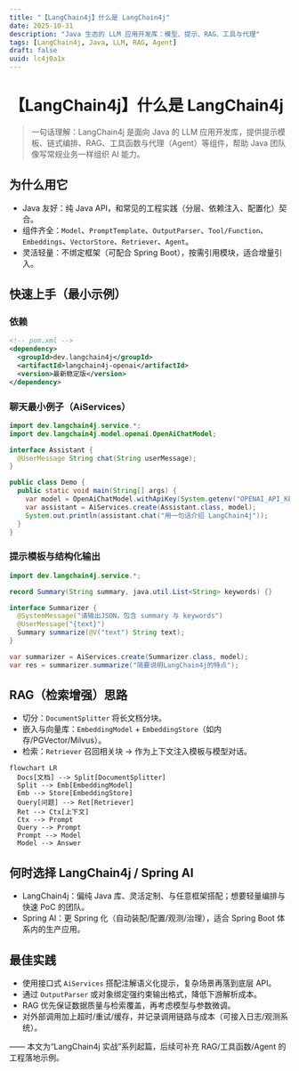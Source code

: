 ```yaml
---
title: "【LangChain4j】什么是 LangChain4j"
date: 2025-10-31
description: "Java 生态的 LLM 应用开发库：模型、提示、RAG、工具与代理"
tags: [LangChain4j, Java, LLM, RAG, Agent]
draft: false
uuid: lc4j0a1x
---
```


# 【LangChain4j】什么是 LangChain4j

> 一句话理解：LangChain4j 是面向 Java 的 LLM 应用开发库，提供提示模板、链式编排、RAG、工具函数与代理（Agent）等组件，帮助 Java 团队像写常规业务一样组织 AI 能力。

## 为什么用它

- Java 友好：纯 Java API，和常见的工程实践（分层、依赖注入、配置化）契合。
- 组件齐全：`Model`、`PromptTemplate`、`OutputParser`、`Tool/Function`、`Embeddings`、`VectorStore`、`Retriever`、`Agent`。
- 灵活轻量：不绑定框架（可配合 Spring Boot），按需引用模块，适合增量引入。

## 快速上手（最小示例）

### 依赖

```xml
<!-- pom.xml -->
<dependency>
  <groupId>dev.langchain4j</groupId>
  <artifactId>langchain4j-openai</artifactId>
  <version>最新稳定版</version>
</dependency>
```

### 聊天最小例子（AiServices）

```java
import dev.langchain4j.service.*;
import dev.langchain4j.model.openai.OpenAiChatModel;

interface Assistant {
  @UserMessage String chat(String userMessage);
}

public class Demo {
  public static void main(String[] args) {
    var model = OpenAiChatModel.withApiKey(System.getenv("OPENAI_API_KEY"));
    var assistant = AiServices.create(Assistant.class, model);
    System.out.println(assistant.chat("用一句话介绍 LangChain4j"));
  }
}
```

### 提示模板与结构化输出

```java
import dev.langchain4j.service.*;

record Summary(String summary, java.util.List<String> keywords) {}

interface Summarizer {
  @SystemMessage("请输出JSON，包含 summary 与 keywords")
  @UserMessage("{text}")
  Summary summarize(@V("text") String text);
}

var summarizer = AiServices.create(Summarizer.class, model);
var res = summarizer.summarize("简要说明LangChain4j的特点");
```

## RAG（检索增强）思路

- 切分：`DocumentSplitter` 将长文档分块。
- 嵌入与向量库：`EmbeddingModel` + `EmbeddingStore`（如内存/PGVector/Milvus）。
- 检索：`Retriever` 召回相关块 → 作为上下文注入模板与模型对话。

```mermaid
flowchart LR
  Docs[文档] --> Split[DocumentSplitter]
  Split --> Emb[EmbeddingModel]
  Emb --> Store[EmbeddingStore]
  Query[问题] --> Ret[Retriever]
  Ret --> Ctx[上下文]
  Ctx --> Prompt
  Query --> Prompt
  Prompt --> Model
  Model --> Answer
```

## 何时选择 LangChain4j / Spring AI

- LangChain4j：偏纯 Java 库、灵活定制、与任意框架搭配；想要轻量编排与快速 PoC 的团队。
- Spring AI：更 Spring 化（自动装配/配置/观测/治理），适合 Spring Boot 体系内的生产应用。

## 最佳实践

- 使用接口式 `AiServices` 搭配注解语义化提示，复杂场景再落到底层 API。
- 通过 `OutputParser` 或对象绑定强约束输出格式，降低下游解析成本。
- RAG 优先保证数据质量与检索覆盖，再考虑模型与参数微调。
- 对外部调用加上超时/重试/缓存，并记录调用链路与成本（可接入日志/观测系统）。

—— 本文为“LangChain4j 实战”系列起篇，后续可补充 RAG/工具函数/Agent 的工程落地示例。

